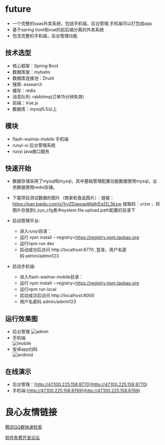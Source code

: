 # future
- 一个完整的saas外卖系统，包括手机端，后台管理,手机端可以打包成app
- 基于spring boot和vue的前后端分离的外卖系统
- 包含完整的手机端，后台管理功能

## 技术选型
- 核心框架：Spring Boot
- 数据库层：mybatis
- 数据库连接池：Druid
- 搜索: essearch
- 缓存：redis
- 消息队列: rabbitmq(订单15分钟失效)
- 前端：Vue.js
- 数据库：mysql5.5以上

## 模块
- flash-waimai-mobile 手机端
- ruoyi-ui 后台管理系统
- ruoyi java接口服务

## 快速开始
- 数据存储采用了mysql和mysql，其中基础管理配置功能数据使用mysql，业务数据使用redis存储。

- 下载项目测试数据的图片（商家和食品图片）：链接：https://pan.baidu.com/s/1rvZDspoapWa6rEq2D_5kzw 提取码：urzw ，将图片存放到t_sys_cfg表中system.file.upload.path配置的目录下

- 启动管理平台:
    - 进入ruoyi目录：
    - 运行 npm install --registry=https://registry.npm.taobao.org
    - 运行npm run dev
    - 启动成功后访问 http://localhost:8770 ,登录，用户名密码:admin/admin123
- 启动手机端:
    - 进入flash-waimai-mobile目录：    
    - 运行 npm install --registry=https://registry.npm.taobao.org
    - 运行npm run local
    - 启动成功后访问 http://localhost:8000
    - 用户名密码 admin/admin123

## 运行效果图
- 后台管理
![admin](doc/admin.gif)
- 手机端    
![mobile](doc/mobile.gif)
- 安卓app扫码    
![android](doc/ma.png)

## 在线演示
- 后台管理：[http://47.100.225.158:8770](http://47.100.225.158:8770)
- 手机端:[http://47.100.225.158:8769](http://47.100.225.158:8769)



 # 良心友情链接

[腾讯QQ群快速检索](http://u.720life.cn/s/8cf73f7c)

[软件免费开发论坛](http://u.720life.cn/s/bbb01dc0)